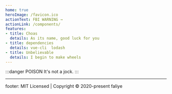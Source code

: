 ```yaml
---
home: true
heroImage: /favicon.ico
actionText: FBI WARNING →
actionLink: /components/
features:
- title: Choas
  details: As its name, good luck for you
- title: dependencies
  details: vue-cli  lodash
- title: Unbelievable
  details: I begin to make wheels
---
```

:::danger POISON
It's not a jock.
:::
___
footer: MIT Licensed | Copyright © 2020-present faliye

  
